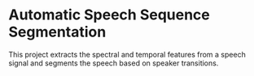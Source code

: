 # Automatic Speech Sequence Segmentation
This project extracts the spectral and temporal features from a speech signal and segments the speech based on speaker transitions.
